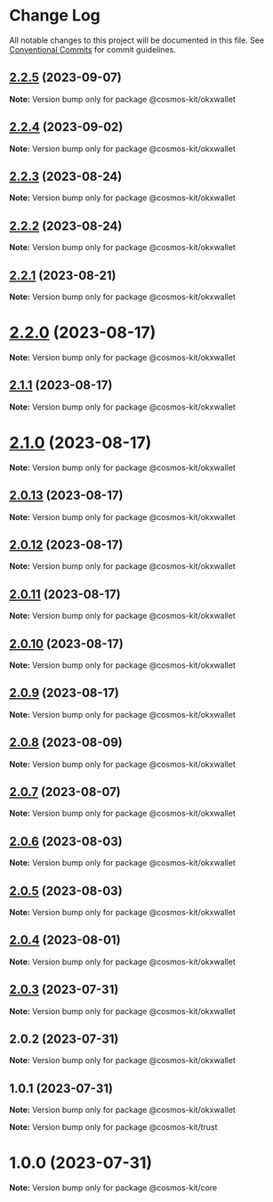 # Change Log

All notable changes to this project will be documented in this file.
See [Conventional Commits](https://conventionalcommits.org) for commit guidelines.

## [2.2.5](https://github.com/cosmology-tech/cosmos-kit/compare/@cosmos-kit/okxwallet@2.2.4...@cosmos-kit/okxwallet@2.2.5) (2023-09-07)

**Note:** Version bump only for package @cosmos-kit/okxwallet

## [2.2.4](https://github.com/cosmology-tech/cosmos-kit/compare/@cosmos-kit/okxwallet@2.2.3...@cosmos-kit/okxwallet@2.2.4) (2023-09-02)

**Note:** Version bump only for package @cosmos-kit/okxwallet

## [2.2.3](https://github.com/cosmology-tech/cosmos-kit/compare/@cosmos-kit/okxwallet@2.2.2...@cosmos-kit/okxwallet@2.2.3) (2023-08-24)

**Note:** Version bump only for package @cosmos-kit/okxwallet

## [2.2.2](https://github.com/cosmology-tech/cosmos-kit/compare/@cosmos-kit/okxwallet@2.2.1...@cosmos-kit/okxwallet@2.2.2) (2023-08-24)

**Note:** Version bump only for package @cosmos-kit/okxwallet

## [2.2.1](https://github.com/cosmology-tech/cosmos-kit/compare/@cosmos-kit/okxwallet@2.2.0...@cosmos-kit/okxwallet@2.2.1) (2023-08-21)

**Note:** Version bump only for package @cosmos-kit/okxwallet

# [2.2.0](https://github.com/cosmology-tech/cosmos-kit/compare/@cosmos-kit/okxwallet@2.1.1...@cosmos-kit/okxwallet@2.2.0) (2023-08-17)

**Note:** Version bump only for package @cosmos-kit/okxwallet

## [2.1.1](https://github.com/cosmology-tech/cosmos-kit/compare/@cosmos-kit/okxwallet@2.1.0...@cosmos-kit/okxwallet@2.1.1) (2023-08-17)

**Note:** Version bump only for package @cosmos-kit/okxwallet

# [2.1.0](https://github.com/cosmology-tech/cosmos-kit/compare/@cosmos-kit/okxwallet@2.0.13...@cosmos-kit/okxwallet@2.1.0) (2023-08-17)

**Note:** Version bump only for package @cosmos-kit/okxwallet

## [2.0.13](https://github.com/cosmology-tech/cosmos-kit/compare/@cosmos-kit/okxwallet@2.0.12...@cosmos-kit/okxwallet@2.0.13) (2023-08-17)

**Note:** Version bump only for package @cosmos-kit/okxwallet

## [2.0.12](https://github.com/cosmology-tech/cosmos-kit/compare/@cosmos-kit/okxwallet@2.0.11...@cosmos-kit/okxwallet@2.0.12) (2023-08-17)

**Note:** Version bump only for package @cosmos-kit/okxwallet

## [2.0.11](https://github.com/cosmology-tech/cosmos-kit/compare/@cosmos-kit/okxwallet@2.0.10...@cosmos-kit/okxwallet@2.0.11) (2023-08-17)

**Note:** Version bump only for package @cosmos-kit/okxwallet

## [2.0.10](https://github.com/cosmology-tech/cosmos-kit/compare/@cosmos-kit/okxwallet@2.0.9...@cosmos-kit/okxwallet@2.0.10) (2023-08-17)

**Note:** Version bump only for package @cosmos-kit/okxwallet

## [2.0.9](https://github.com/cosmology-tech/cosmos-kit/compare/@cosmos-kit/okxwallet@2.0.8...@cosmos-kit/okxwallet@2.0.9) (2023-08-17)

**Note:** Version bump only for package @cosmos-kit/okxwallet

## [2.0.8](https://github.com/cosmology-tech/cosmos-kit/compare/@cosmos-kit/okxwallet@2.0.7...@cosmos-kit/okxwallet@2.0.8) (2023-08-09)

**Note:** Version bump only for package @cosmos-kit/okxwallet

## [2.0.7](https://github.com/cosmology-tech/cosmos-kit/compare/@cosmos-kit/okxwallet@2.0.6...@cosmos-kit/okxwallet@2.0.7) (2023-08-07)

**Note:** Version bump only for package @cosmos-kit/okxwallet

## [2.0.6](https://github.com/cosmology-tech/cosmos-kit/compare/@cosmos-kit/okxwallet@2.0.5...@cosmos-kit/okxwallet@2.0.6) (2023-08-03)

**Note:** Version bump only for package @cosmos-kit/okxwallet

## [2.0.5](https://github.com/cosmology-tech/cosmos-kit/compare/@cosmos-kit/okxwallet@2.0.4...@cosmos-kit/okxwallet@2.0.5) (2023-08-03)

**Note:** Version bump only for package @cosmos-kit/okxwallet

## [2.0.4](https://github.com/cosmology-tech/cosmos-kit/compare/@cosmos-kit/okxwallet@2.0.3...@cosmos-kit/okxwallet@2.0.4) (2023-08-01)

**Note:** Version bump only for package @cosmos-kit/okxwallet

## [2.0.3](https://github.com/cosmology-tech/cosmos-kit/compare/@cosmos-kit/okxwallet@2.0.2...@cosmos-kit/okxwallet@2.0.3) (2023-07-31)

**Note:** Version bump only for package @cosmos-kit/okxwallet

## 2.0.2 (2023-07-31)

**Note:** Version bump only for package @cosmos-kit/okxwallet

## 1.0.1 (2023-07-31)

**Note:** Version bump only for package @cosmos-kit/okxwallet

**Note:** Version bump only for package @cosmos-kit/trust

# 1.0.0 (2023-07-31)

**Note:** Version bump only for package @cosmos-kit/core
